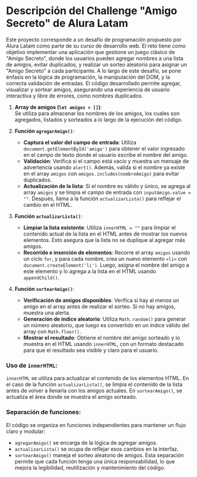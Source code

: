 # Descripción del Challenge "Amigo Secreto" de Alura Latam

Este proyecto corresponde a un desafío de programación propuesto por Alura Latam como parte de su curso de desarrollo web. El reto tiene como objetivo implementar una aplicación que gestione un juego clásico de "Amigo Secreto", donde los usuarios pueden agregar nombres a una lista de amigos, evitar duplicados, y realizar un sorteo aleatorio para asignar un "Amigo Secreto" a cada participante. A lo largo de este desafío, se pone énfasis en la lógica de programación, la manipulación del DOM, y la correcta validación de entradas. El código desarrollado permite agregar, visualizar y sortear amigos, asegurando una experiencia de usuario interactiva y libre de errores, como nombres duplicados.


1. **Array de amigos (`let amigos = []`)**:  
   Se utiliza para almacenar los nombres de los amigos, los cuales son agregados, listados y sorteados a lo largo de la ejecución del código.

2. **Función `agregarAmigo()`**:  
   - **Captura el valor del campo de entrada**: Utiliza `document.getElementById('amigo')` para obtener el valor ingresado en el campo de texto donde el usuario escribe el nombre del amigo.
   - **Validación**: Verifica si el campo está vacío y muestra un mensaje de advertencia usando `alert()`. Además, valida si el nombre ya existe en el array `amigos` con `amigos.includes(nombreAmigo)` para evitar duplicados.
   - **Actualización de la lista**: Si el nombre es válido y único, se agrega al array `amigos` y se limpia el campo de entrada con `inputAmigo.value = ""`. Después, llama a la función `actualizarLista()` para reflejar el cambio en el HTML.
   
3. **Función `actualizarLista()`**:  
   - **Limpiar la lista existente**: Utiliza `innerHTML = ""` para limpiar el contenido actual de la lista en el HTML antes de mostrar los nuevos elementos. Esto asegura que la lista no se duplique al agregar más amigos.
   - **Recorrido e inserción de elementos**: Recorre el array `amigos` usando un ciclo `for`, y para cada nombre, crea un nuevo elemento `<li>` con `document.createElement('li')`. Luego, asigna el nombre del amigo a este elemento y lo agrega a la lista en el HTML usando `appendChild()`.

4. **Función `sortearAmigo()`**:  
   - **Verificación de amigos disponibles**: Verifica si hay al menos un amigo en el array antes de realizar el sorteo. Si no hay amigos, muestra una alerta.
   - **Generación de índice aleatorio**: Utiliza `Math.random()` para generar un número aleatorio, que luego es convertido en un índice válido del array con `Math.floor()`.
   - **Mostrar el resultado**: Obtiene el nombre del amigo sorteado y lo muestra en el HTML usando `innerHTML`, con un formato destacado para que el resultado sea visible y claro para el usuario.

### **Uso de `innerHTML`**:  
`innerHTML` se utiliza para actualizar el contenido de los elementos HTML. En el caso de la función `actualizarLista()`, se limpia el contenido de la lista antes de volver a llenarla con los amigos actuales. En `sortearAmigo()`, se actualiza el área donde se muestra el amigo sorteado.

### **Separación de funciones**:  
El código se organiza en funciones independientes para mantener un flujo claro y modular:
- `agregarAmigo()` se encarga de la lógica de agregar amigos.
- `actualizarLista()` se ocupa de reflejar esos cambios en la interfaz.
- `sortearAmigo()` maneja el sorteo aleatorio de amigos.
Esta separación permite que cada función tenga una única responsabilidad, lo que mejora la legibilidad, reutilización y mantenimiento del código.
